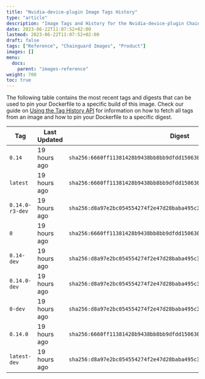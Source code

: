 ```yaml
---
title: "Nvidia-device-plugin Image Tags History"
type: "article"
description: "Image Tags and History for the Nvidia-device-plugin Chainguard Image"
date: 2023-06-22T11:07:52+02:00
lastmod: 2023-06-22T11:07:52+02:00
draft: false
tags: ["Reference", "Chainguard Images", "Product"]
images: []
menu:
  docs:
    parent: "images-reference"
weight: 700
toc: true
---
```


The following table contains the most recent tags and digests that can be used to pin your Dockerfile to a specific build of this image. Check our guide on [Using the Tag History API](/chainguard/chainguard-images/using-the-tag-history-api/) for information on how to fetch all tags from an image and how to pin your Dockerfile to a specific digest.

| Tag             | Last Updated | Digest                                                                    |
|-----------------|--------------|---------------------------------------------------------------------------|
| `0.14`          | 19 hours ago | `sha256:6660ff11381428b9438bb8bb9dfdd1506305d992c305ca7b0483cc5cc7a6cfa9` |
| `latest`        | 19 hours ago | `sha256:6660ff11381428b9438bb8bb9dfdd1506305d992c305ca7b0483cc5cc7a6cfa9` |
| `0.14.0-r3-dev` | 19 hours ago | `sha256:d8a97e2bc054554274f2e47d28baba495c3dd6ab31d1d05307c878677b312958` |
| `0`             | 19 hours ago | `sha256:6660ff11381428b9438bb8bb9dfdd1506305d992c305ca7b0483cc5cc7a6cfa9` |
| `0.14-dev`      | 19 hours ago | `sha256:d8a97e2bc054554274f2e47d28baba495c3dd6ab31d1d05307c878677b312958` |
| `0.14.0-dev`    | 19 hours ago | `sha256:d8a97e2bc054554274f2e47d28baba495c3dd6ab31d1d05307c878677b312958` |
| `0-dev`         | 19 hours ago | `sha256:d8a97e2bc054554274f2e47d28baba495c3dd6ab31d1d05307c878677b312958` |
| `0.14.0`        | 19 hours ago | `sha256:6660ff11381428b9438bb8bb9dfdd1506305d992c305ca7b0483cc5cc7a6cfa9` |
| `latest-dev`    | 19 hours ago | `sha256:d8a97e2bc054554274f2e47d28baba495c3dd6ab31d1d05307c878677b312958` |
